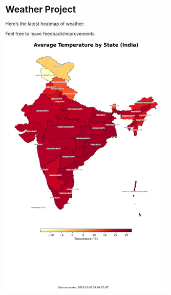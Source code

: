 # Weather Project

Here’s the latest heatmap of weather:

Feel free to leave feedback/improvements.

![India Heatmap](docs/assets/india_heatmap.png?v=02AAA7)

